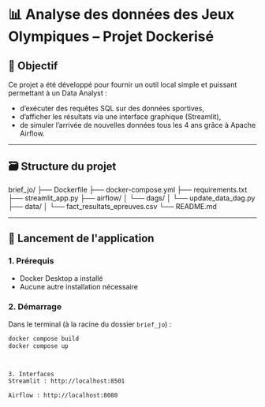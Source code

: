 # 📊 Analyse des données des Jeux Olympiques – Projet Dockerisé

## 🎯 Objectif

Ce projet a été développé pour fournir un outil local simple et puissant permettant à un Data Analyst :
- d’exécuter des requêtes SQL sur des données sportives,
- d’afficher les résultats via une interface graphique (Streamlit),
- de simuler l’arrivée de nouvelles données tous les 4 ans grâce à Apache Airflow.

---

## 🗃️ Structure du projet

brief_jo/
├── Dockerfile
├── docker-compose.yml
├── requirements.txt
├── streamlit_app.py
├── airflow/
│ └── dags/
│ └── update_data_dag.py
├── data/
│ └── fact_resultats_epreuves.csv
└── README.md

---

## 🚀 Lancement de l'application

### 1. Prérequis

- Docker Desktop a installé
- Aucune autre installation nécessaire

### 2. Démarrage

Dans le terminal (à la racine du dossier `brief_jo`) :

```bash
docker compose build
docker compose up



3. Interfaces
Streamlit : http://localhost:8501

Airflow : http://localhost:8080